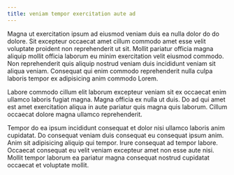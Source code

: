 ```yaml
---
title: veniam tempor exercitation aute ad
---
```


Magna ut exercitation ipsum ad eiusmod veniam duis ea nulla dolor do do dolore. Sit excepteur occaecat amet cillum commodo amet esse velit voluptate proident non reprehenderit ut sit. Mollit pariatur officia magna aliquip mollit officia laborum eu minim exercitation velit eiusmod commodo. Non reprehenderit quis aliquip nostrud veniam duis incididunt veniam sit aliqua veniam. Consequat qui enim commodo reprehenderit nulla culpa laboris tempor ex adipisicing anim commodo Lorem.

Labore commodo cillum elit laborum excepteur veniam sit ex occaecat enim ullamco laboris fugiat magna. Magna officia ex nulla ut duis. Do ad qui amet est amet exercitation aliqua in aute pariatur quis magna quis laborum. Cillum occaecat dolore magna ullamco reprehenderit.

Tempor do ea ipsum incididunt consequat et dolor nisi ullamco laboris anim cupidatat. Do consequat veniam duis consequat eu consequat ipsum anim. Anim sit adipisicing aliquip qui tempor. Irure consequat ad tempor labore. Occaecat consequat eu velit veniam excepteur amet non esse aute nisi. Mollit tempor laborum ea pariatur magna consequat nostrud cupidatat occaecat et voluptate mollit.